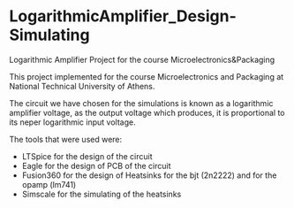 # LogarithmicAmplifier_Design-Simulating

Logarithmic Amplifier Project for the course Microelectronics&amp;Packaging

This project implemented for the course Microelectronics and Packaging at National Technical University of Athens.

The circuit we have chosen for the simulations is known as a logarithmic amplifier voltage, as the output voltage which produces, it is proportional to its neper logarithmic input voltage.

The tools that were used were: <br>
- LTSpice for the design of the circuit <br>
- Eagle for the design of PCB of the circuit <br>
- Fusion360 for the design of Heatsinks for the bjt (2n2222) and for the opamp (lm741) <br>
- Simscale for the simulating of the heatsinks <br>
